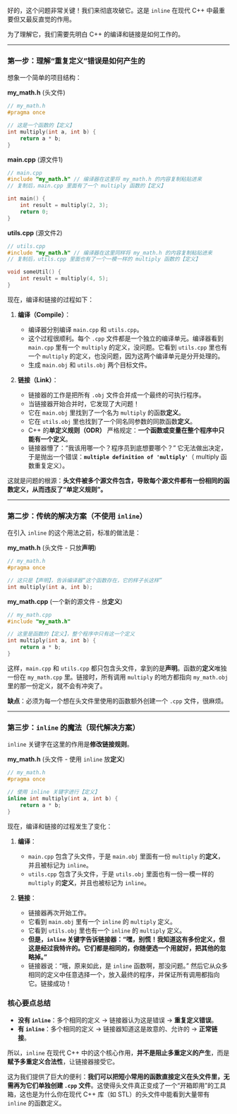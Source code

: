 好的，这个问题非常关键！我们来彻底攻破它。这是 `inline` 在现代 C++ 中最重要但又最反直觉的作用。

为了理解它，我们需要先明白 C++ 的编译和链接是如何工作的。

---

### 第一步：理解“重复定义”错误是如何产生的

想象一个简单的项目结构：

**my_math.h** (头文件)
```cpp
// my_math.h
#pragma once

// 这是一个函数的【定义】
int multiply(int a, int b) {
    return a * b;
}
```

**main.cpp** (源文件1)
```cpp
// main.cpp
#include "my_math.h" // 编译器在这里将 my_math.h 的内容复制粘贴进来
// 复制后，main.cpp 里面有了一个 multiply 函数的【定义】

int main() {
    int result = multiply(2, 3);
    return 0;
}
```

**utils.cpp** (源文件2)
```cpp
// utils.cpp
#include "my_math.h" // 编译器在这里同样将 my_math.h 的内容复制粘贴进来
// 复制后，utils.cpp 里面也有了一个一模一样的 multiply 函数的【定义】

void someUtil() {
    int result = multiply(4, 5);
}
```

现在，编译和链接的过程如下：

1.  **编译（Compile）**：
    *   编译器分别编译 `main.cpp` 和 `utils.cpp`。
    *   这个过程很顺利。每个 `.cpp` 文件都是一个独立的编译单元。编译器看到 `main.cpp` 里有一个 `multiply` 的定义，没问题。它看到 `utils.cpp` 里也有一个 `multiply` 的定义，也没问题，因为这两个编译单元是分开处理的。
    *   生成 `main.obj` 和 `utils.obj` 两个目标文件。

2.  **链接（Link）**：
    *   链接器的工作是把所有 `.obj` 文件合并成一个最终的可执行程序。
    *   当链接器开始合并时，它发现了大问题！
    *   它在 `main.obj` 里找到了一个名为 `multiply` 的函数**定义**。
    *   它在 `utils.obj` 里也找到了一个同名同参数的同款函数**定义**。
    *   C++ 的**单定义规则（ODR）** 严格规定：**一个函数或变量在整个程序中只能有一个定义**。
    *   链接器懵了：“我该用哪一个？程序员到底想要哪个？” 它无法做出决定，于是抛出一个错误：**`multiple definition of 'multiply'`**（ multiply 函数重复定义）。

这就是问题的根源：**头文件被多个源文件包含，导致每个源文件都有一份相同的函数定义，从而违反了“单定义规则”。**

---

### 第二步：传统的解决方案（不使用 `inline`）

在引入 `inline` 的这个用法之前，标准的做法是：

**my_math.h** (头文件 - 只放**声明**)
```cpp
// my_math.h
#pragma once

// 这只是【声明】，告诉编译器“这个函数存在，它的样子长这样”
int multiply(int a, int b);
```

**my_math.cpp** (一个新的源文件 - 放**定义**)
```cpp
// my_math.cpp
#include "my_math.h"

// 这里是函数的【定义】，整个程序中只有这一个定义
int multiply(int a, int b) {
    return a * b;
}
```

这样，`main.cpp` 和 `utils.cpp` 都只包含头文件，拿到的是**声明**。函数的**定义**唯独一份在 `my_math.cpp` 里。链接时，所有调用 `multiply` 的地方都指向 `my_math.obj` 里的那一份定义，就不会有冲突了。

**缺点**：必须为每一个想在头文件里使用的函数额外创建一个 `.cpp` 文件，很麻烦。

---

### 第三步：`inline` 的魔法（现代解决方案）

`inline` 关键字在这里的作用是**修改链接规则**。

**my_math.h** (头文件 - 使用 `inline` 放**定义**)
```cpp
// my_math.h
#pragma once

// 使用 inline 关键字进行【定义】
inline int multiply(int a, int b) {
    return a * b;
}
```

现在，编译和链接的过程发生了变化：

1.  **编译**：
    *   `main.cpp` 包含了头文件，于是 `main.obj` 里面有一份 `multiply` 的**定义**，并且被标记为 `inline`。
    *   `utils.cpp` 包含了头文件，于是 `utils.obj` 里面也有一份一模一样的 `multiply` 的**定义**，并且也被标记为 `inline`。

2.  **链接**：
    *   链接器再次开始工作。
    *   它看到 `main.obj` 里有一个 `inline` 的 `multiply` 定义。
    *   它看到 `utils.obj` 里也有一个 `inline` 的 `multiply` 定义。
    *   **但是，`inline` 关键字告诉链接器：“嘿，别慌！我知道这有多份定义，但这是经过我特许的。它们都是相同的，你随便选一个用就好，把其他的忽略掉。”**
    *   链接器说：“哦，原来如此，是 `inline` 函数啊，那没问题。” 然后它从众多相同的定义中任意选择一个，放入最终的程序，并保证所有调用都指向它。链接成功！

### 核心要点总结

*   **没有 `inline`**：多个相同的定义 → 链接器认为这是错误 → **重复定义错误**。
*   **有 `inline`**：多个相同的定义 → 链接器知道这是故意的、允许的 → **正常链接**。

所以，`inline` 在现代 C++ 中的这个核心作用，**并不是阻止多重定义的产生**，而是**赋予多重定义合法性**，让链接器接受它。

这为我们提供了巨大的便利：**我们可以把短小常用的函数直接定义在头文件里，无需再为它们单独创建 `.cpp` 文件**。这使得头文件真正变成了一个“开箱即用”的工具箱，这也是为什么你在现代 C++ 库（如 STL）的头文件中能看到大量带有 `inline` 的函数定义。